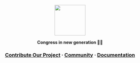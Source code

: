 
<a href="https://dogehouse.tv"><p align="center">
<img height=100 src="https://avatars.githubusercontent.com/u/87930389?s=200&v=4"/>

</p></a>
<p align="center">
  <strong>Congress in new generation 🎥🎥</strong>
</p><!--
<p align="center">
  <a href="https://discord.gg/wCbKBZF9cV">
    <img src="https://img.shields.io/discord/810571477316403233?style=for-the-badge" alt="discord - users online" />
  </a>
</p>
-->

<h3 align="center">
  <a href="https://github.com/congreer/congreer/blob/staging/contributing.md">Contribute Our Project</a>
  <span> · </span>
  <a href="https://discord.gg/82HzQCJCDg">Community</a>
  <span> · </span>
  <a href="congreer.github.io">Documentation</a>
</h3>
